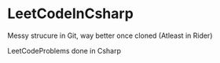 # LeetCodeInCsharp

Messy strucure in Git, way better once cloned (Atleast in Rider)

LeetCodeProblems done in Csharp
